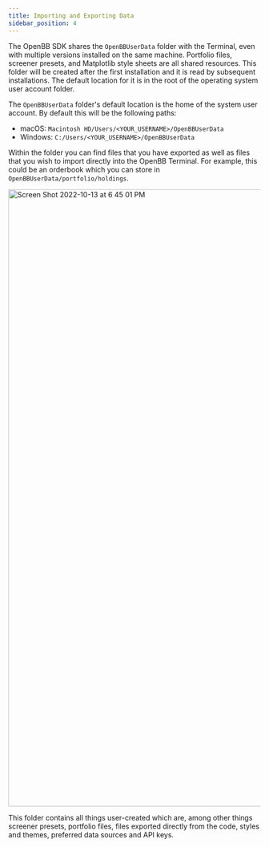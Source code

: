 ```yaml
---
title: Importing and Exporting Data
sidebar_position: 4
---
```


The OpenBB SDK shares the `OpenBBUserData` folder with the Terminal, even with multiple versions installed on the same machine. Portfolio files, screener presets, and Matplotlib style sheets are all shared resources. This folder will be created after the first installation and it is read by subsequent installations. The default location for it is in the root of the operating system user account folder.

The `OpenBBUserData` folder's default location is the home of the system user account. By default this will be the following paths:
- macOS: `Macintosh HD/Users/<YOUR_USERNAME>/OpenBBUserData`
- Windows: `C:/Users/<YOUR_USERNAME>/OpenBBUserData`

Within the folder you can find files that you have exported as well as files that you wish to import directly into the OpenBB Terminal. For example, this could be an orderbook which you can store in `OpenBBUserData/portfolio/holdings`.

<img width="1231" alt="Screen Shot 2022-10-13 at 6 45 01 PM" src="https://user-images.githubusercontent.com/85772166/195742985-19f0e420-d8f7-4fea-a145-a0243b8f2ddc.png"></img>

This folder contains all things user-created which are, among other things screener presets, portfolio files, files exported directly from the code, styles and themes, preferred data sources and API keys.